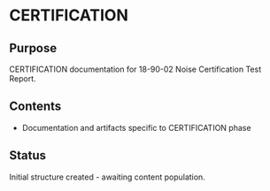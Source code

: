 # CERTIFICATION

## Purpose
CERTIFICATION documentation for 18-90-02 Noise Certification Test Report.

## Contents
- Documentation and artifacts specific to CERTIFICATION phase

## Status
Initial structure created - awaiting content population.
